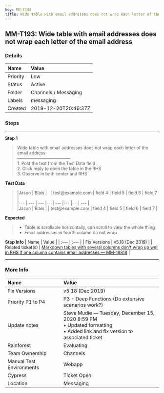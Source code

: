 ```yaml
---
key: MM-T193
title: Wide table with email addresses does not wrap each letter of the email address
---
```


## MM-T193: Wide table with email addresses does not wrap each letter of the email address

### Details

| Name     | Value                |
| :------- | :------------------- |
| Priority | Low                  |
| Status   | Active               |
| Folder   | Channels / Messaging |
| Labels   | messaging            |
| Created  | 2019-12-20T20:46:37Z |

### Steps

<hr/>

**Step 1**

> <article>Wide table with email addresses does not wrap each letter of the email address<br>–––––––––––––––––––––––––<br>1. Post the text from the Test Data field<br>2. Click reply to open the table in the RHS<br>3. Observe in both center and RHS</article>

**Test Data**

> <article>|Jason | Blais | &nbsp; | test@example.com | field 4 | field 5 | field 6 | field 7 |<br>|--- | --- | --- |---| --- |--- |---| --- |<br>|Jason | Blais |   | test@example.com | field 4 | field 5 | field 6 | field 7 |</article>

**Expected**

> <article><ul><li>Table is scrollable horizontally, can scroll to view the whole thing</li><li>Email addresses in fourth column do not wrap</li></ul></article>

**Step Info**
| Name | Value |
| :--- | :--- |
| Fix Versions | v5.18 (Dec 2019) |
| Related ticket(s) | <a href="https://mattermost.atlassian.net/browse/MM-19818">Markdown tables with several columns don't wrap up well in RHS if one column contains email addresses — MM-19818</a> |

<hr/>

### More Info

| Name                     | Value                                                                                                                         |
| :----------------------- | :---------------------------------------------------------------------------------------------------------------------------- |
| Fix Versions             | v5.18 (Dec 2019)                                                                                                              |
| Priority P1 to P4        | P3 - Deep Functions (Do extensive scenarios work?)                                                                            |
| Update notes             | Steve Mudie — Tuesday, December 15, 2020 8:59 PM<br>• Updated formatting<br>• Added link and fix version to associated ticket |
| Rainforest               | Evaluating                                                                                                                    |
| Team Ownership           | Channels                                                                                                                      |
| Manual Test Environments | Webapp                                                                                                                        |
| Cypress                  | Ticket Open                                                                                                                   |
| Location                 | Messaging                                                                                                                     |

